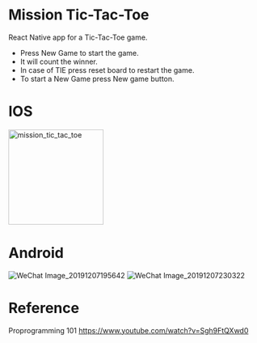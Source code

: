 # Mission Tic-Tac-Toe

React Native app for a Tic-Tac-Toe game. 
- Press New Game to start the game.
- It will count the winner.
- In case of TIE press reset board to restart the game.
- To start a New Game press New game button. 

# IOS
<img width="188" alt="mission_tic_tac_toe" src="https://user-images.githubusercontent.com/55101879/70382549-1f251200-192c-11ea-92f8-d716a978c5c3.png"> 

# Android
![WeChat Image_20191207195642](https://user-images.githubusercontent.com/55101879/70382558-3e23a400-192c-11ea-82d2-1efcdc2079c6.jpg)                                    ![WeChat Image_20191207230322](https://user-images.githubusercontent.com/55101879/70384014-e6923200-1945-11ea-98fd-4bd6075ef39a.jpg)


# Reference
Proprogramming 101 https://www.youtube.com/watch?v=Sgh9FtQXwd0




